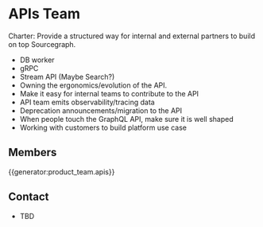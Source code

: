 # APIs Team

Charter: Provide a structured way for internal and external partners to build on top Sourcegraph.

- DB worker
- gRPC
- Stream API (Maybe Search?)
- Owning the ergonomics/evolution of the API.
- Make it easy for internal teams to contribute to the API
- API team emits observability/tracing data
- Deprecation announcements/migration to the API
- When people touch the GraphQL API, make sure it is well shaped
- Working with customers to build platform use case

## Members

{{generator:product_team.apis}}

## Contact

- TBD

